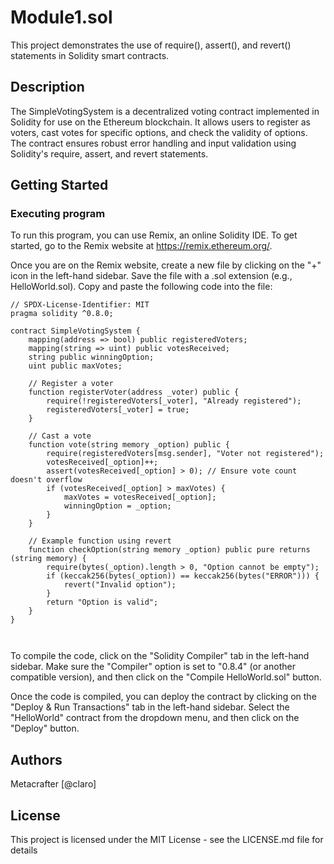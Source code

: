 # Module1.sol

This project demonstrates the use of require(), assert(), and revert() statements in Solidity smart contracts.

## Description

The SimpleVotingSystem is a decentralized voting contract implemented in Solidity for use on the Ethereum blockchain. It allows users to register as voters, cast votes for specific options, and check the validity of options. The contract ensures robust error handling and input validation using Solidity's require, assert, and revert statements.

## Getting Started

### Executing program

To run this program, you can use Remix, an online Solidity IDE. To get started, go to the Remix website at https://remix.ethereum.org/.

Once you are on the Remix website, create a new file by clicking on the "+" icon in the left-hand sidebar. Save the file with a .sol extension (e.g., HelloWorld.sol). Copy and paste the following code into the file:

```
// SPDX-License-Identifier: MIT
pragma solidity ^0.8.0;

contract SimpleVotingSystem {
    mapping(address => bool) public registeredVoters;
    mapping(string => uint) public votesReceived;
    string public winningOption;
    uint public maxVotes;

    // Register a voter
    function registerVoter(address _voter) public {
        require(!registeredVoters[_voter], "Already registered");
        registeredVoters[_voter] = true;
    }

    // Cast a vote
    function vote(string memory _option) public {
        require(registeredVoters[msg.sender], "Voter not registered");
        votesReceived[_option]++;
        assert(votesReceived[_option] > 0); // Ensure vote count doesn't overflow
        if (votesReceived[_option] > maxVotes) {
            maxVotes = votesReceived[_option];
            winningOption = _option;
        }
    }

    // Example function using revert
    function checkOption(string memory _option) public pure returns (string memory) {
        require(bytes(_option).length > 0, "Option cannot be empty");
        if (keccak256(bytes(_option)) == keccak256(bytes("ERROR"))) {
            revert("Invalid option");
        }
        return "Option is valid";
    }
}



```

To compile the code, click on the "Solidity Compiler" tab in the left-hand sidebar. Make sure the "Compiler" option is set to "0.8.4" (or another compatible version), and then click on the "Compile HelloWorld.sol" button.

Once the code is compiled, you can deploy the contract by clicking on the "Deploy & Run Transactions" tab in the left-hand sidebar. Select the "HelloWorld" contract from the dropdown menu, and then click on the "Deploy" button.

## Authors

Metacrafter
[@claro]


## License

This project is licensed under the MIT License - see the LICENSE.md file for details
